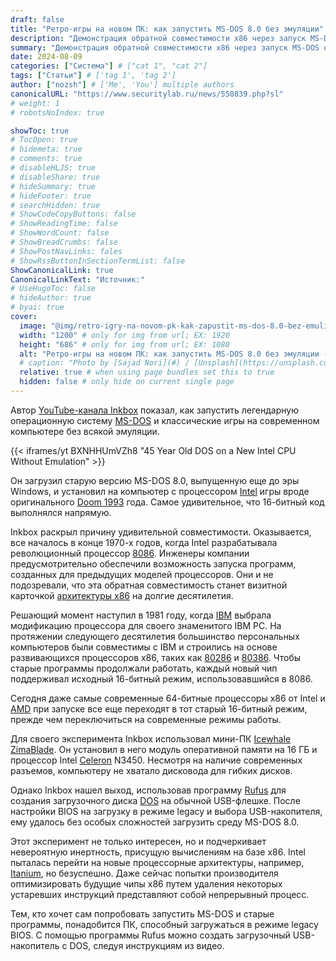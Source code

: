 ```yaml
---
draft: false
title: "Ретро-игры на новом ПК: как запустить MS-DOS 8.0 без эмуляции"
description: "Демонстрация обратной совместимости x86 через запуск MS-DOS на современном оборудовании."
summary: "Демонстрация обратной совместимости x86 через запуск MS-DOS на современном оборудовании."
date: 2024-08-09
categories: ["Система"] # ["cat 1", "cat 2"]
tags: ["Статьи"] # ['tag 1', 'tag 2']
author: ["nozsh"] # ['Me', 'You'] multiple authors
canonicalURL: "https://www.securitylab.ru/news/550839.php?sl"
# weight: 1
# robotsNoIndex: true

showToc: true
# TocOpen: true
# hidemeta: true
# comments: true
# disableHLJS: true
# disableShare: true
# hideSummary: true
# hideFooter: true
# searchHidden: true
# ShowCodeCopyButtons: false
# ShowReadingTime: false
# ShowWordCount: false
# ShowBreadCrumbs: false
# ShowPostNavLinks: fales
# ShowRssButtonInSectionTermList: false
ShowCanonicalLink: true
CanonicalLinkText: "Источник:"
# UseHugoToc: false
# hideAuthor: true
# byai: true
cover:
  image: "@img/retro-igry-na-novom-pk-kak-zapustit-ms-dos-8.0-bez-emuliatsii-cover.avif" # image path/url
  width: "1200" # only for img from url; EX: 1920
  height: "686" # only for img from url; EX: 1080
  alt: "Ретро-игры на новом ПК: как запустить MS-DOS 8.0 без эмуляции - Cover" # alt text
  # caption: "Photo by [Sajad Nori](#) / [Unsplash](https://unsplash.com/?sl)" # display caption under cover
  relative: true # when using page bundles set this to true
  hidden: false # only hide on current single page
---
```


Автор [YouTube-канала Inkbox](https://www.youtube.com/watch?v=BXNHHUmVZh8?sl) показал, как запустить легендарную операционную систему [MS-DOS](https://ru.wikipedia.org/wiki/MS-DOS?sl) и классические игры на современном компьютере без всякой эмуляции.

{{< iframes/yt BXNHHUmVZh8 "45 Year Old DOS on a New Intel CPU Without Emulation" >}}

Он загрузил старую версию MS-DOS 8.0, выпущенную еще до эры Windows, и установил на компьютер с процессором [Intel](https://ru.wikipedia.org/wiki/Intel?sl) игры вроде оригинального [Doom 1993](<https://ru.wikipedia.org/wiki/Doom_(%D0%B8%D0%B3%D1%80%D0%B0,_1993)?sl>) года. Самое удивительное, что 16-битный код выполнялся напрямую.

Inkbox раскрыл причину удивительной совместимости. Оказывается, все началось в конце 1970-х годов, когда Intel разрабатывала революционный процессор [8086](https://ru.wikipedia.org/wiki/Intel_8086?sl). Инженеры компании предусмотрительно обеспечили возможность запуска программ, созданных для предыдущих моделей процессоров. Они и не подозревали, что эта обратная совместимость станет визитной карточкой [архитектуры x86](https://ru.wikipedia.org/wiki/X86?sl) на долгие десятилетия.

Решающий момент наступил в 1981 году, когда [IBM](https://ru.wikipedia.org/wiki/IBM?sl) выбрала модификацию процессора для своего знаменитого IBM PC. На протяжении следующего десятилетия большинство персональных компьютеров были совместимы с IBM и строились на основе развивающихся процессоров x86, таких как [80286](https://ru.wikipedia.org/wiki/Intel_80286?sl) и [80386](https://ru.wikipedia.org/wiki/Intel_80386?sl). Чтобы старые программы продолжали работать, каждый новый чип поддерживал исходный 16-битный режим, использовавшийся в 8086.

Сегодня даже самые современные 64-битные процессоры x86 от Intel и [AMD](https://ru.wikipedia.org/wiki/AMD?sl) при запуске все еще переходят в тот старый 16-битный режим, прежде чем переключиться на современные режимы работы.

Для своего эксперимента Inkbox использовал мини-ПК [Icewhale ZimaBlade](https://noted.lol/icewhale-announces-new-zimablade/?sl). Он установил в него модуль оперативной памяти на 16 ГБ и процессор Intel [Celeron](https://ru.wikipedia.org/wiki/Celeron?sl) N3450. Несмотря на наличие современных разъемов, компьютеру не хватало дисковода для гибких дисков.

Однако Inkbox нашел выход, использовав программу [Rufus](https://rufus.ie/ru/?sl) для создания загрузочного диска [DOS](https://ru.wikipedia.org/wiki/DOS?sl) на обычной USB-флешке. После настройки BIOS на загрузку в режиме legacy и выбора USB-накопителя, ему удалось без особых сложностей загрузить среду MS-DOS 8.0.

Этот эксперимент не только интересен, но и подчеркивает невероятную инертность, присущую вычислениям на базе x86. Intel пыталась перейти на новые процессорные архитектуры, например, [Itanium](https://ru.wikipedia.org/wiki/Itanium?sl), но безуспешно. Даже сейчас попытки производителя оптимизировать будущие чипы x86 путем удаления некоторых устаревших инструкций представляют собой непрерывный процесс.

Тем, кто хочет сам попробовать запустить MS-DOS и старые программы, понадобится ПК, способный загружаться в режиме legacy BIOS. С помощью программы Rufus можно создать загрузочный USB-накопитель с DOS, следуя инструкциям из видео.
